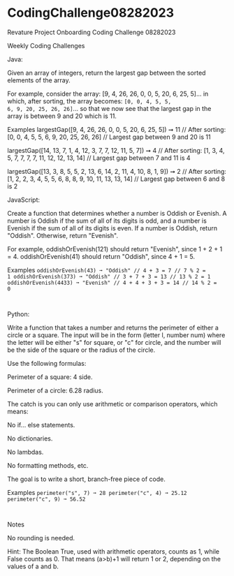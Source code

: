 # CodingChallenge08282023
Revature Project Onboarding Coding Challenge 08282023

Weekly Coding Challenges

Java:

Given an array of integers, return the largest gap between the sorted elements of the array.

For example, consider the array:
[9, 4, 26, 26, 0, 0, 5, 20, 6, 25, 5]... in which, after sorting, the array becomes:
<code>[0, 0, 4, 5, 5, 6, 9, 20, 25, 26, 26]</code>... so that we now see that the largest gap in the array is between 9 and 20 which is 11.

Examples
largestGap([9, 4, 26, 26, 0, 0, 5, 20, 6, 25, 5]) ➞ 11
// After sorting: [0, 0, 4, 5, 5, 6, 9, 20, 25, 26, 26]
// Largest gap between 9 and 20 is 11

largestGap([14, 13, 7, 1, 4, 12, 3, 7, 7, 12, 11, 5, 7]) ➞ 4
// After sorting: [1, 3, 4, 5, 7, 7, 7, 7, 11, 12, 12, 13, 14]
// Largest gap between 7 and 11 is 4

largestGap([13, 3, 8, 5, 5, 2, 13, 6, 14, 2, 11, 4, 10, 8, 1, 9]) ➞ 2
// After sorting: [1, 2, 2, 3, 4, 5, 5, 6, 8, 8, 9, 10, 11, 13, 13, 14]
// Largest gap between 6 and 8 is 2

JavaScript:

Create a function that determines whether a number is Oddish or Evenish. A number is Oddish if the sum of all of its digits is odd, and a number is Evenish if the sum of all of its digits is even. If a number is Oddish, return "Oddish". Otherwise, return "Evenish".

For example, oddishOrEvenish(121) should return "Evenish", since 1 + 2 + 1 = 4. oddishOrEvenish(41) should return "Oddish", since 4 + 1 = 5.

Examples
<code>oddishOrEvenish(43) ➞ "Oddish"
// 4 + 3 = 7
// 7 % 2 = 1
oddishOrEvenish(373) ➞ "Oddish"
// 3 + 7 + 3 = 13
// 13 % 2 = 1
oddishOrEvenish(4433) ➞ "Evenish"
// 4 + 4 + 3 + 3 = 14
// 14 % 2 = 0

</code>Python:

Write a function that takes a number and returns the perimeter of either a circle or a square. The input will be in the form (letter l, number num) where the letter will be either "s" for square, or "c" for circle, and the number will be the side of the square or the radius of the circle.

Use the following formulas:

	
Perimeter of a square: 4 side.
	
Perimeter of a circle: 6.28 radius.


The catch is you can only use arithmetic or comparison operators, which means:


	
No if... else statements.
	
No dictionaries.
	
No lambdas.
	
No formatting methods, etc.


The goal is to write a short, branch-free piece of code.

Examples
<code>perimeter("s", 7) ➞ 28
perimeter("c", 4) ➞ 25.12
perimeter("c", 9) ➞ 56.52

</code>Notes


	
No rounding is needed.
	
Hint: The Boolean True, used with arithmetic operators, counts as 1, while False counts as 0. That means (a>b)+1 will return 1 or 2, depending on the values of a and b.


